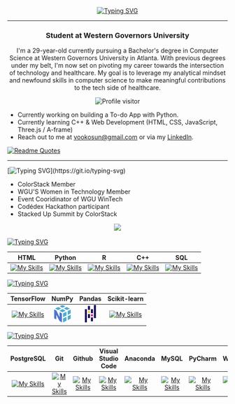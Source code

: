 <div align="center">

[![Typing SVG](https://readme-typing-svg.herokuapp.com?font=Pixelify+Sans&size=30&pause=1000&color=F78EE1&center=true&vCenter=true&random=false&width=435&lines=Hi%F0%9F%91%8B%F0%9F%8F%BD%2C+I'm+Vanessa+Okosun;I+am+a+student%F0%9F%91%A9%F0%9F%8F%BD%E2%80%8D%F0%9F%8E%93;Aspiring+Developer%F0%9F%91%A9%F0%9F%8F%BD%E2%80%8D%F0%9F%92%BB;Aspiring+Data+Scientist%F0%9F%93%8A)](https://git.io/typing-svg)
</div>

---
<h3 align="center" colour="pink">Student at Western Governors University</h3>    
<p align="center">I'm a 29-year-old currently pursuing a Bachelor's degree in Computer Science at Western Governors University in Atlanta. With previous degrees under my belt, I'm now set on pivoting my career towards the intersection of technology and healthcare. My goal is to leverage my analytical mindset and newfound skills in computer science to make meaningful contributions to the tech side of healthcare. </p>

<p align="Center"><img src="https://komarev.com/ghpvc/?username=thevannyfiles&label=Visitors&color=F78EE1&style=plastic" alt="Profile visitor" />
</p>

- Currently working on building a To-do App with Python.
- Currently learning C++ & Web Development  (HTML, CSS, JavaScript, Three.js / A-frame)
- Reach out to me at vookosun@gmail.com or via my [LinkedIn](https://www.linkedin.com/in/vanessaokosun/).

[![Readme Quotes](https://quotes-github-readme.vercel.app/api?quote=She+believed+she+could,+so+she+coded&type=horizontal&theme=dracula&border=true)](https://github.com/piyushsuthar/github-readme-quotes)


---

[![Typing SVG](https://readme-typing-svg.demolab.com?font=Pixelify+Sans&size=35&pause=1000&color=F78EE1&center=true&vCenter=true&repeat=false&random=false&width=435&lines=What+I've+been+up+to...)](https://git.io/typing-svg)
-   ColorStack Member
-   WGU'S Women in Technology Member
-   Event Cooridinator of WGU WinTech
-   Codédex Hackathon participant
-   Stacked Up Summit by ColorStack

<p align="Center"><img src="https://www.codedex.io/_next/image?url=%2Fimages%2Fgirl.gif&w=128&q=75"/></p>

[![Typing SVG](https://readme-typing-svg.demolab.com?font=Pixelify+Sans&size=35&pause=1000&color=F78EE1&repeat=false&width=565&height=80&lines=Languages%3A)](https://git.io/typing-svg)

| HTML | Python | R | C++ | SQL |
|:-:|:-:|:-:|:-:|:-:|
[![My Skills](https://skillicons.dev/icons?i=html)](https://skillicons.dev) | [![My Skills](https://skillicons.dev/icons?i=py)](https://skillicons.dev) | [![My Skills](https://skillicons.dev/icons?i=r)](https://skillicons.dev) | [![My Skills](https://skillicons.dev/icons?i=cpp)](https://skillicons.dev) | [![My Skills](https://skillicons.dev/icons?i=sql)](https://skillicons.dev) | <img src="https://seeklogo.com/images/A/azure-sql-database-logo-D7A32C9CD9-seeklogo.com.png" alt="SQL" width= "40" height= "40"/>


[![Typing SVG](https://readme-typing-svg.demolab.com?font=Pixelify+Sans&size=35&pause=1000&color=F78EE1&repeat=false&width=565&height=80&lines=Libraries+%26+Frameworks%3A)](https://git.io/typing-svg)

| TensorFlow | NumPy | Pandas | Scikit-learn |
|:-:|:-:|:-:|:-:|
|[![My Skills](https://skillicons.dev/icons?i=tensorflow)](https://skillicons.dev) | <img src="https://raw.githubusercontent.com/devicons/devicon/master/icons/numpy/numpy-original.svg" alt="NumPy" width="40" height="40"/> | <img src="https://raw.githubusercontent.com/devicons/devicon/master/icons/pandas/pandas-original.svg" alt="Pandas" width="40" height="40"/> | [![My Skills](https://skillicons.dev/icons?i=sklearn)](https://skillicons.dev) |

[![Typing SVG](https://readme-typing-svg.demolab.com?font=Pixelify+Sans&size=35&pause=1000&color=F78EE1&repeat=false&width=565&height=80&lines=Other+Tools%3A)](https://git.io/typing-svg)

| PostgreSQL | Git | Github | Visual Studio Code | Anaconda | MySQL | PyCharm | Windows | Apple |
|:-:|:-:|:-:|:-:|:-:|:-:|:-:|:-:|:-:|
[![My Skills](https://skillicons.dev/icons?i=postgres)](https://skillicons.dev) | [![My Skills](https://skillicons.dev/icons?i=git)](https://skillicons.dev) | [![My Skills](https://skillicons.dev/icons?i=github)](https://skillicons.dev) | [![My Skills](https://skillicons.dev/icons?i=vscode)](https://skillicons.dev) | [![My Skills](https://skillicons.dev/icons?i=anaconda)](https://skillicons.dev) | [![My Skills](https://skillicons.dev/icons?i=mysql)](https://skillicons.dev) | [![My Skills](https://skillicons.dev/icons?i=pycharm)](https://skillicons.dev) | [![My Skills](https://skillicons.dev/icons?i=windows)](https://skillicons.dev) | [![My Skills](https://skillicons.dev/icons?i=apple)](https://skillicons.dev) |
